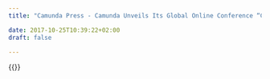 ```yaml
---
title: "Camunda Press - Camunda Unveils Its Global Online Conference “CamundaCon Live” | Camunda BPM"

date: 2017-10-25T10:39:22+02:00
draft: false

---
```

{{<press-single
title="Camunda Unveils Its Global Online Conference “CamundaCon Live”"
text="*More than 20 Sessions Over Two Days to Spotlight Leaders in Workflow and Process Automation*<br><br>__WALTHAM, Mass. and BERLIN – March 24, 2020__ – [Camunda](https://camunda.com/), creators of developer-friendly, open source process automation software, opened registration for [CamundaCon Live](https://camundacon.com/live 'Camundacon Live'), taking place April 23-24, 2020. CamundaCon Live features more than 20 speakers over two days who will share their best practices, insightful use cases, and technical deep dives for a global audience.<br><br>Speakers representing global organizations including Capital One, Fidelity Investments, Goldman Sachs, Keller Williams, Nokia Bell Labs, Societe Generale, and 24 Hour Fitness will share hands-on how they are deploying workflow and decision automation within their organization to achieve better customer experiences and business outcomes. Camunda CEO Jakob Freund will open the conference, sharing insight into the company’s work to innovate process automation with a highly flexible, infinitely scalable platform that runs on any cloud, public, private or hybrid. <br><br>“CamundaCon Live will offer invaluable insight and lessons learned from some of the world’s foremost leaders in process automation,” said Gottfried Sehringer, Camunda CMO. “We’re fortunate to bring this slate of esteemed speakers and high-impact topics to a broad, global audience. It will also be highly interactive; attendees will have the opportunity to interact with each other as well as with speakers, product experts and process automation practitioners.” <br><br>Initially planned as the company’s first U.S.-based CamundaCon conference, CamundaCon Live is being organized as the world heeds the advice of public health experts amid COVID-19 concerns. CamundaCon Live offers both technical and business case studies for process automation leaders, development teams and software architects.<br><br>Attendees may register at no charge; registrants will also have access to an on-demand archive of sessions after the conference closes. See the agenda and sign up at [camundacon.com/live.](https://camundacon.com/live/)<br><br>__About Camunda__<br>Camunda is an open source software company innovating process automation with a developer-friendly approach that is standards-based, highly scalable and collaborative for business and IT.<br><br>A community of thousands of users across companies such as Allianz, ING, and Vodafone design, automate and improve mission-critical business processes end-to-end with Camunda, enabling them to build software applications more flexibly, collaboratively and efficiently, gaining the business agility, visibility and scale needed to drive digital transformation. One of the fastest growing companies in EMEA as ranked by Deloitte, Camunda is based in Berlin with offices in Waltham, Mass., San Francisco, and Denver. To learn more visit [camunda.com](https://camunda.com 'Camunda').<br><br>__Press Contacts__<br>Jessica Jaffe<br>Sift Communications<br>camunda@siftpr.com<br><br>"
date="2020-03-24">}}